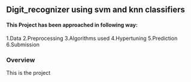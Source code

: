 ## Digit_recognizer using svm and knn classifiers

#### This Project has been approached in following way:

1.Data
2.Preprocessing
3.Algorithms used
4.Hypertuning
5.Prediction
6.Submission

### Overview
This is the project 
